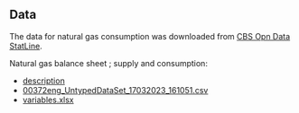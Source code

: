 ## Data

The data for natural gas consumption was downloaded from [CBS Opn Data StatLine](https://opendata.cbs.nl/statline/portal.html?_la=en&_catalog=CBS&tableId=00372eng&_theme=1065).

Natural gas balance sheet ; supply and consumption:
- [description](meta.md)
- [00372eng_UntypedDataSet_17032023_161051.csv](00372eng_UntypedDataSet_17032023_161051.csv)
- [variables.xlsx](variables.xlsx)

